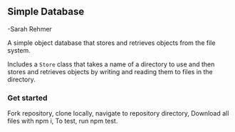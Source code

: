 ## Simple Database
-Sarah Rehmer

A simple object database that stores and retrieves objects from the file system.

Includes a `Store` class that takes a name of a directory to use and then stores and retrieves
objects by writing and reading them to files in the directory.

### Get started
Fork repository, clone locally, navigate to repository directory,
Download all files with npm i,
To test, run npm test.
